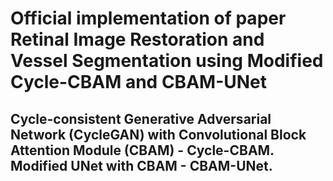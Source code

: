 # Official implementation of paper Retinal Image Restoration and Vessel Segmentation using Modified Cycle-CBAM and CBAM-UNet
## Cycle-consistent Generative Adversarial Network (CycleGAN) with Convolutional Block Attention Module (CBAM) - Cycle-CBAM. Modified UNet with CBAM - CBAM-UNet.

